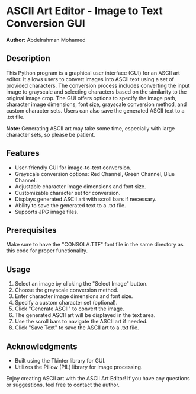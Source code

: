 # ASCII Art Editor - Image to Text Conversion GUI

**Author:** Abdelrahman Mohamed

## Description

This Python program is a graphical user interface (GUI) for an ASCII art editor. It allows users to convert images into ASCII text using a set of provided characters. The conversion process includes converting the input image to grayscale and selecting characters based on the similarity to the original image crop. The GUI offers options to specify the image path, character image dimensions, font size, grayscale conversion method, and custom character sets. Users can also save the generated ASCII text to a .txt file.

**Note:** Generating ASCII art may take some time, especially with large character sets, so please be patient.

## Features

- User-friendly GUI for image-to-text conversion.
- Grayscale conversion options: Red Channel, Green Channel, Blue Channel.
- Adjustable character image dimensions and font size.
- Customizable character set for conversion.
- Displays generated ASCII art with scroll bars if necessary.
- Ability to save the generated text to a .txt file.
- Supports JPG image files.

## Prerequisites

Make sure to have the "CONSOLA.TTF" font file in the same directory as this code for proper functionality.

## Usage

1. Select an image by clicking the "Select Image" button.
2. Choose the grayscale conversion method.
3. Enter character image dimensions and font size.
4. Specify a custom character set (optional).
5. Click "Generate ASCII" to convert the image.
6. The generated ASCII art will be displayed in the text area.
7. Use the scroll bars to navigate the ASCII art if needed.
8. Click "Save Text" to save the ASCII art to a .txt file.


## Acknowledgments

- Built using the Tkinter library for GUI.
- Utilizes the Pillow (PIL) library for image processing.

Enjoy creating ASCII art with the ASCII Art Editor! If you have any questions or suggestions, feel free to contact the author.
